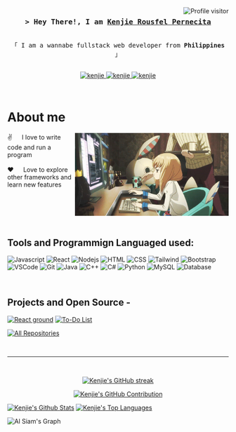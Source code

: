 
<a href="https://komarev.com/ghpvc/?username=kenjie">
  <img align="right" src="https://komarev.com/ghpvc/?username=Judasama69&label=Visitors&color=0e75b6&style=flat" alt="Profile visitor" />
</a>


<!-- Intro  -->
<h3 align="center">
        <samp>&gt; Hey There!, I am
                <b><a target="_blank" href="https://portfolio-kenjie-pernecita.vercel.app/">Kenjie Rousfel Pernecita</a></b>
        </samp>
</h3>


<p align="center"> 
  <samp>
    <br>
    「 I am a wannabe fullstack web developer from <b>Philippines</b> 」
    <br>
    <br>
  </samp>
</p>

<p align="center">
 <a href="https://portfolio-kenjie-pernecita.vercel.app/" target="blank">
  <img src="https://img.shields.io/badge/Website-DC143C?style=for-the-badge&logo=medium&logoColor=white" alt="kenjie" />
 </a>
 <a href="https://www.linkedin.com/in/kenjie-roufel-pernecita-abb5b4370/" target="_blank">
  <img src="https://img.shields.io/badge/LinkedIn-0077B5?style=for-the-badge&logo=linkedin&logoColor=white" alt="kenjie"/>
 </a>
 <a href="https://web.facebook.com/kenjie.pernercita.3" target="_blank">
  <img src="https://img.shields.io/badge/Facebook-20BEFF?&style=for-the-badge&logo=facebook&logoColor=white" alt="kenjie"  />
  </a> 
</p>
<br />

<!-- About Section -->
 # About me
 
<p>
 <img align="right" width="350" src="/assets/coding.gif" alt="gif" />
  
 ✌️ &emsp; I love to write code and run a program<br/><br/>
 ❤️ &emsp; Love to explore other frameworks and learn new features<br/><br/>
 <!--📧 &emsp; Reach me anytime: kenjiepen14@gmail.com<br/><br/> -->

</p>

<br/>
<br/>
<br/>

## Tools and Programmign Languaged used:

![Javascript](https://img.shields.io/badge/Javascript-F0DB4F?style=for-the-badge&labelColor=black&logo=javascript&logoColor=F0DB4F)
![React](https://img.shields.io/badge/-React-61DBFB?style=for-the-badge&labelColor=black&logo=react&logoColor=61DBFB)
![Nodejs](https://img.shields.io/badge/Nodejs-3C873A?style=for-the-badge&labelColor=black&logo=node.js&logoColor=3C873A)
![HTML](https://img.shields.io/badge/HTML-E34F26?style=for-the-badge&logo=html5&logoColor=white)
![CSS](https://img.shields.io/badge/CSS-1572B6?style=for-the-badge&logo=css3&logoColor=white)
![Tailwind](https://img.shields.io/badge/Tailwind_CSS-092749?style=for-the-badge&logo=tailwindcss&logoColor=06B6D4&labelColor=000000)
![Bootstrap](https://img.shields.io/badge/Bootstrap-563D7C?style=for-the-badge&logo=bootstrap&logoColor=white)
![VSCode](https://img.shields.io/badge/Visual_Studio-0078d7?style=for-the-badge&logo=visual%20studio&logoColor=white)
![Git](https://img.shields.io/badge/Git-F05032?style=for-the-badge&logo=git&logoColor=white)
![Java](https://img.shields.io/badge/Java-007396?style=for-the-badge&logo=openjdk&logoColor=white)
![C++](https://img.shields.io/badge/C++-00599C?style=for-the-badge&logo=cplusplus&logoColor=white)
![C#](https://img.shields.io/badge/C%23-239120?style=for-the-badge&logo=c-sharp&logoColor=white)
![Python](https://img.shields.io/badge/Python-3776AB?style=for-the-badge&logo=python&logoColor=white)
![MySQL](https://img.shields.io/badge/MySQL-4479A1?style=for-the-badge&logo=mysql&logoColor=white)
![Database](https://img.shields.io/badge/Database-336791?style=for-the-badge&logo=databricks&logoColor=white)


<br/>

## Projects and Open Source -
[![React ground](https://github-readme-stats.vercel.app/api/pin/?username=Judasama69&repo=reactProject_app&border_color=7F3FBF&bg_color=0D1117&title_color=C9D1D9&text_color=8B949E&icon_color=7F3FBF&v=1)](https://github.com/Judasama69/reactProject_app)
[![To-Do List](https://github-readme-stats.vercel.app/api/pin/?username=Judasama69&repo=To-Do-List&border_color=7F3FBF&bg_color=0D1117&title_color=C9D1D9&text_color=8B949E&icon_color=7F3FBF&v=1)](https://github.com/Judasama69/To-Do-List)

<p align="left">
  <a href="https://github.com/Judasama69?tab=repositories" target="_blank"><img alt="All Repositories" title="All Repositories" src="https://img.shields.io/badge/-All%20Repos-2962FF?style=for-the-badge&logo=koding&logoColor=white"/></a>
</p>

<br/>
<hr/>
<br/>

<p align="center">
  <a href="https://github.com/Judasama69">
    <img src="https://github-readme-streak-stats.herokuapp.com/?user=Judasama69&theme=radical&border=7F3FBF&background=0D1117" alt="Kenjie's GitHub streak"/>
  </a>
</p>

<p align="center">
  <a href="https://github.com/Judasama69">
    <img src="https://github-profile-summary-cards.vercel.app/api/cards/profile-details?username=Judasama69&theme=radical" alt="Kenjie's GitHub Contribution"/>
  </a>
</p>

<a> 
    <a href="https://github.com/Judasama69"><img alt="Kenjie's Github Stats" src="https://denvercoder1-github-readme-stats.vercel.app/api?username=Judasama69&show_icons=true&count_private=true&theme=react&border_color=7F3FBF&bg_color=0D1117&title_color=F85D7F&icon_color=F8D866" height="192px" width="49.5%"/></a>
  <a href="https://github.com/Judasama69"><img alt="Kenjie's Top Languages" src="https://denvercoder1-github-readme-stats.vercel.app/api/top-langs/?username=Judasama69&langs_count=8&layout=compact&theme=react&border_color=7F3FBF&bg_color=0D1117&title_color=F85D7F&icon_color=F8D866" height="192px" width="49.5%"/></a>
  <br/>
</a>


![Al Siam's Graph](https://github-readme-activity-graph.vercel.app/graph?username=Judasama69&custom_title=Al%20Siam's%20GitHub%20Activity%20Graph&bg_color=0D1117&color=7F3FBF&line=7F3FBF&point=7F3FBF&area_color=FFFFFF&title_color=FFFFFF&area=true)
